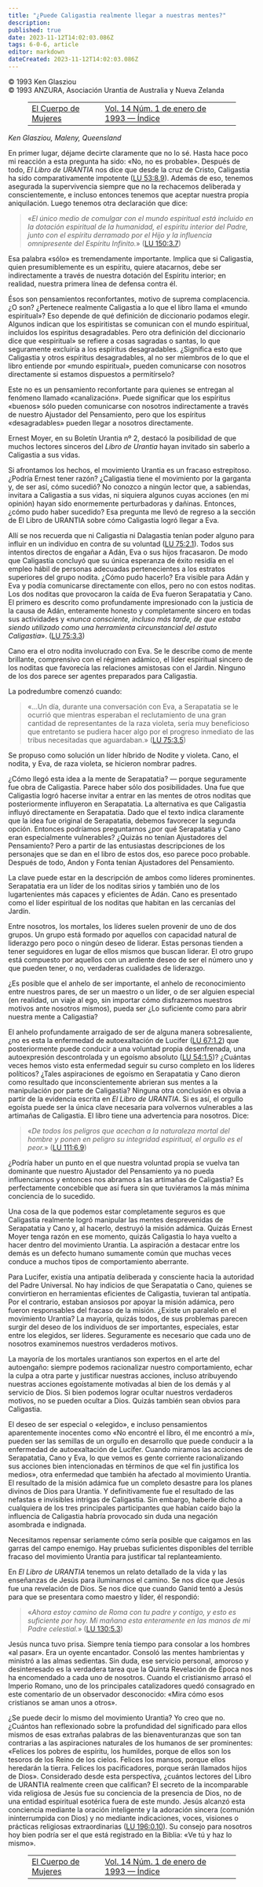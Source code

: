 ```yaml
---
title: "¿Puede Caligastia realmente llegar a nuestras mentes?"
description: 
published: true
date: 2023-11-12T14:02:03.086Z
tags: 6-0-6, article
editor: markdown
dateCreated: 2023-11-12T14:02:03.086Z
---
```


<p class="v-card v-sheet theme--light grey lighten-3 px-2 py-1">© 1993 Ken Glasziou<br>© 1993 ANZURA, Asociación Urantia de Australia y Nueva Zelanda</p>
<figure class="table chapter-navigator">
  <table>
    <tbody>
      <tr>
        <td>
        <a href="/es/article/Pam_and_David_Bradford/The_Womens_Corps">
          <span class="mdi mdi-arrow-left-drop-circle"></span><span class="pl-2">El Cuerpo de Mujeres</span>
        </a>
        </td>
        <td>
        <a href="/es/index/articles_606#vol-14-núm-1-de-enero-de-1993">
          <span class="mdi mdi-book-open-variant"></span><span class="pl-2">Vol. 14 Núm. 1 de enero de 1993 — Índice</span>
        </a>
        </td>
        <td>
        </td>
      </tr>
    </tbody>
  </table>
</figure>



_Ken Glasziou, Maleny, Queensland_

En primer lugar, déjame decirte claramente que no lo sé. Hasta hace poco mi reacción a esta pregunta ha sido: «No, no es probable». Después de todo, _El Libro de URANTIA_ nos dice que desde la cruz de Cristo, Caligastia ha sido comparativamente impotente (<a id="a36_256"></a>[LU 53:8.9](/es/The_Urantia_Book/53#p8_9)). Además de eso, tenemos asegurada la supervivencia siempre que no la rechacemos deliberada y conscientemente, e incluso entonces tenemos que aceptar nuestra propia aniquilación. Luego tenemos otra declaración que dice:

> «_El único medio de comulgar con el mundo espiritual está incluido en la dotación espiritual de la humanidad, el espíritu interior del Padre, junto con el espíritu derramado por el Hijo y la influencia omnipresente del Espíritu Infinito._» (<a id="a38_243"></a>[LU 150:3.7](/es/The_Urantia_Book/150#p3_7))

Esa palabra «sólo» es tremendamente importante. Implica que si Caligastia, quien presumiblemente es un espíritu, quiere atacarnos, debe ser indirectamente a través de nuestra dotación del Espíritu interior; en realidad, nuestra primera línea de defensa contra él.

Ésos son pensamientos reconfortantes, motivo de suprema complacencia. ¿O son? ¿Pertenece realmente Caligastia a lo que el libro llama el «mundo espiritual»? Eso depende de qué definición de diccionario podamos elegir. Algunos indican que los espiritistas se comunican con el mundo espiritual, incluidos los espíritus desagradables. Pero otra definición del diccionario dice que «espiritual» se refiere a cosas sagradas o santas, lo que seguramente excluiría a los espíritus desagradables. ¿Significa esto que Caligastia y otros espíritus desagradables, al no ser miembros de lo que el libro entiende por «mundo espiritual», pueden comunicarse con nosotros directamente si estamos dispuestos a permitírselo?

Este no es un pensamiento reconfortante para quienes se entregan al fenómeno llamado «canalización». Puede significar que los espíritus «buenos» sólo pueden comunicarse con nosotros indirectamente a través de nuestro Ajustador del Pensamiento, pero que los espíritus «desagradables» pueden llegar a nosotros directamente.

Ernest Moyer, en su Boletín Urantia nº 2, destacó la posibilidad de que muchos lectores sinceros del _Libro de Urantia_ hayan invitado sin saberlo a Caligastia a sus vidas.

Si afrontamos los hechos, el movimiento Urantia es un fracaso estrepitoso. ¿Podría Ernest tener razón? ¿Caligastia tiene el movimiento por la garganta y, de ser así, cómo sucedió? No conozco a ningún lector que, a sabiendas, invitara a Caligastia a sus vidas, ni siquiera algunos cuyas acciones (en mi opinión) hayan sido enormemente perturbadoras y dañinas. Entonces, ¿cómo pudo haber sucedido? Esa pregunta me llevó de regreso a la sección de El Libro de URANTIA sobre cómo Caligastia logró llegar a Eva.

Allí se nos recuerda que ni Caligastia ni Dalagastia tenían poder alguno para influir en un individuo en contra de su voluntad (<a id="a50_128"></a>[LU 75:2.1](/es/The_Urantia_Book/75#p2_1)). Todos sus intentos directos de engañar a Adán, Eva o sus hijos fracasaron. De modo que Caligastia concluyó que su única esperanza de éxito residía en el empleo hábil de personas adecuadas pertenecientes a los estratos superiores del grupo nodita. ¿Cómo pudo hacerlo? Era visible para Adán y Eva y podía comunicarse directamente con ellos, pero no con estos noditas. Los dos noditas que provocaron la caída de Eva fueron Serapatatia y Cano. El primero es descrito como profundamente impresionado con la justicia de la causa de Adán, enteramente honesto y completamente sincero en todas sus actividades y «_nunca consciente, incluso más tarde, de que estaba siendo utilizado como una herramienta circunstancial del astuto Caligastia_». (<a id="a50_907"></a>[LU 75:3.3](/es/The_Urantia_Book/75#p3_3))

Cano era el otro nodita involucrado con Eva. Se le describe como de mente brillante, comprensivo con el régimen adámico, el líder espiritual sincero de los noditas que favorecía las relaciones amistosas con el Jardín. Ninguno de los dos parece ser agentes preparados para Caligastia.

La podredumbre comenzó cuando:

> «...Un día, durante una conversación con Eva, a Serapatatia se le ocurrió que mientras esperaban el reclutamiento de una gran cantidad de representantes de la raza violeta, sería muy beneficioso que entretanto se pudiera hacer algo por el progreso inmediato de las tribus necesitadas que aguardaban.» (<a id="a56_304"></a>[LU 75:3.5](/es/The_Urantia_Book/75#p3_5))

Se propuso como solución un líder híbrido de Nodite y violeta. Cano, el nodita, y Eva, de raza violeta, se hicieron nombrar padres.

¿Cómo llegó esta idea a la mente de Serapatatia? — porque seguramente fue obra de Caligastia. Parece haber sólo dos posibilidades. Una fue que Caligastia logró hacerse invitar a entrar en las mentes de otros noditas que posteriormente influyeron en Serapatatia. La alternativa es que Caligastia influyó directamente en Serapatatia. Dado que el texto indica claramente que la idea fue original de Serapatatia, debemos favorecer la segunda opción. Entonces podríamos preguntarnos ¿por qué Serapatatia y Cano eran especialmente vulnerables? ¿Quizás no tenían Ajustadores del Pensamiento? Pero a partir de las entusiastas descripciones de los personajes que se dan en el libro de estos dos, eso parece poco probable. Después de todo, Andon y Fonta tenían Ajustadores del Pensamiento.

La clave puede estar en la descripción de ambos como líderes prominentes. Serapatatia era un líder de los noditas sirios y también uno de los lugartenientes más capaces y eficientes de Adán. Cano es presentado como el líder espiritual de los noditas que habitan en las cercanías del Jardín.

Entre nosotros, los mortales, los líderes suelen provenir de uno de dos grupos. Un grupo está formado por aquellos con capacidad natural de liderazgo pero poco o ningún deseo de liderar. Estas personas tienden a tener seguidores en lugar de ellos mismos que buscan liderar. El otro grupo está compuesto por aquellos con un ardiente deseo de ser el número uno y que pueden tener, o no, verdaderas cualidades de liderazgo.

¿Es posible que el anhelo de ser importante, el anhelo de reconocimiento entre nuestros pares, de ser un maestro o un líder, o de ser alguien especial (en realidad, un viaje al ego, sin importar cómo disfrazemos nuestros motivos ante nosotros mismos), pueda ser ¿Lo suficiente como para abrir nuestra mente a Caligastia?

El anhelo profundamente arraigado de ser de alguna manera sobresaliente, ¿no es esta la enfermedad de autoexaltación de Lucifer (<a id="a68_129"></a>[LU 67:1.2](/es/The_Urantia_Book/67#p1_2)) que posteriormente puede conducir a una voluntad propia desenfrenada, una autoexpresión descontrolada y un egoísmo absoluto (<a id="a68_297"></a>[LU 54:1.5](/es/The_Urantia_Book/54#p1_5))? ¿Cuántas veces hemos visto esta enfermedad seguir su curso completo en los líderes políticos? ¿Tales aspiraciones de egoísmo en Serapatatia y Cano dieron como resultado que inconscientemente abrieran sus mentes a la manipulación por parte de Caligastia? Ninguna otra conclusión es obvia a partir de la evidencia escrita en _El Libro de URANTIA_. Si es así, el orgullo egoísta puede ser la única clave necesaria para volvernos vulnerables a las artimañas de Caligastia. El libro tiene una advertencia para nosotros. Dice:

> «_De todos los peligros que acechan a la naturaleza mortal del hombre y ponen en peligro su integridad espiritual, el orgullo es el peor._» (<a id="a70_143"></a>[LU 111:6.9](/es/The_Urantia_Book/111#p6_9))

¿Podría haber un punto en el que nuestra voluntad propia se vuelva tan dominante que nuestro Ajustador del Pensamiento ya no pueda influenciarnos y entonces nos abramos a las artimañas de Caligastia? Es perfectamente concebible que así fuera sin que tuviéramos la más mínima conciencia de lo sucedido.

Una cosa de la que podemos estar completamente seguros es que Caligastia realmente logró manipular las mentes desprevenidas de Serapatatia y Cano y, al hacerlo, destruyó la misión adámica. Quizás Ernest Moyer tenga razón en ese momento, quizás Caligastia lo haya vuelto a hacer dentro del movimiento Urantia. La aspiración a destacar entre los demás es un defecto humano sumamente común que muchas veces conduce a muchos tipos de comportamiento aberrante.

Para Lucifer, existía una antipatía deliberada y consciente hacia la autoridad del Padre Universal. No hay indicios de que Serapatatia o Cano, quienes se convirtieron en herramientas eficientes de Caligastia, tuvieran tal antipatía. Por el contrario, estaban ansiosos por apoyar la misión adámica, pero fueron responsables del fracaso de la misión. ¿Existe un paralelo en el movimiento Urantia? La mayoría, quizás todos, de sus problemas parecen surgir del deseo de los individuos de ser importantes, especiales, estar entre los elegidos, ser líderes. Seguramente es necesario que cada uno de nosotros examinemos nuestros verdaderos motivos.

La mayoría de los mortales urantianos son expertos en el arte del autoengaño: siempre podemos racionalizar nuestro comportamiento, echar la culpa a otra parte y justificar nuestras acciones, incluso atribuyendo nuestras acciones egoístamente motivadas al bien de los demás y al servicio de Dios. Si bien podemos lograr ocultar nuestros verdaderos motivos, no se pueden ocultar a Dios. Quizás también sean obvios para Caligastia.

El deseo de ser especial o «elegido», e incluso pensamientos aparentemente inocentes como «No encontré el libro, él me encontró a mí», pueden ser las semillas de un orgullo en desarrollo que puede conducir a la enfermedad de autoexaltación de Lucifer. Cuando miramos las acciones de Serapatatia, Cano y Eva, lo que vemos es gente corriente racionalizando sus acciones bien intencionadas en términos de que «el fin justifica los medios», otra enfermedad que también ha afectado al movimiento Urantia. El resultado de la misión adámica fue un completo desastre para los planes divinos de Dios para Urantia. Y definitivamente fue el resultado de las nefastas e invisibles intrigas de Caligastia. Sin embargo, haberle dicho a cualquiera de los tres principales participantes que habían caído bajo la influencia de Caligastia habría provocado sin duda una negación asombrada e indignada.

Necesitamos repensar seriamente cómo sería posible que caigamos en las garras del campo enemigo. Hay pruebas suficientes disponibles del terrible fracaso del movimiento Urantia para justificar tal replanteamiento.

En _El Libro de URANTIA_ tenemos un relato detallado de la vida y las enseñanzas de Jesús para iluminarnos el camino. Se nos dice que Jesús fue una revelación de Dios. Se nos dice que cuando Ganid tentó a Jesús para que se presentara como maestro y líder, él respondió:

> «_Ahora estoy camino de Roma con tu padre y contigo, y esto es suficiente por hoy. Mi mañana esta enteramente en las manos de mi Padre celestial._» (<a id="a86_151"></a>[LU 130:5.3](/es/The_Urantia_Book/130#p5_3))

Jesús nunca tuvo prisa. Siempre tenía tiempo para consolar a los hombres «al pasar». Era un oyente encantador. Consoló las mentes hambrientas y ministró a las almas sedientas. Sin duda, ese servicio personal, amoroso y desinteresado es la verdadera tarea que la Quinta Revelación de Época nos ha encomendado a cada uno de nosotros. Cuando el cristianismo arrasó el Imperio Romano, uno de los principales catalizadores quedó consagrado en este comentario de un observador desconocido: «Mira cómo esos cristianos se aman unos a otros».

¿Se puede decir lo mismo del movimiento Urantia? Yo creo que no. ¿Cuántos han reflexionado sobre la profundidad del significado para ellos mismos de esas extrañas palabras de las bienaventuranzas que son tan contrarias a las aspiraciones naturales de los humanos de ser prominentes: «Felices los pobres de espíritu, los humildes, porque de ellos son los tesoros de los Reino de los cielos. Felices los mansos, porque ellos heredarán la tierra. Felices los pacificadores, porque serán llamados hijos de Dios». Considerado desde esta perspectiva, ¿cuántos lectores del Libro de URANTIA realmente creen que califican? El secreto de la incomparable vida religiosa de Jesús fue su conciencia de la presencia de Dios, no de una entidad espiritual esotérica fuera de este mundo. Jesús alcanzó esta conciencia mediante la oración inteligente y la adoración sincera (comunión ininterrumpida con Dios) y no mediante indicaciones, voces, visiones o prácticas religiosas extraordinarias (<a id="a90_976"></a>[LU 196:0.10](/es/The_Urantia_Book/196#p0_10)). Su consejo para nosotros hoy bien podría ser el que está registrado en la Biblia: «Ve tú y haz lo mismo».



<figure class="table chapter-navigator">
  <table>
    <tbody>
      <tr>
        <td>
        <a href="/es/article/Pam_and_David_Bradford/The_Womens_Corps">
          <span class="mdi mdi-arrow-left-drop-circle"></span><span class="pl-2">El Cuerpo de Mujeres</span>
        </a>
        </td>
        <td>
        <a href="/es/index/articles_606#vol-14-núm-1-de-enero-de-1993">
          <span class="mdi mdi-book-open-variant"></span><span class="pl-2">Vol. 14 Núm. 1 de enero de 1993 — Índice</span>
        </a>
        </td>
        <td>
        </td>
      </tr>
    </tbody>
  </table>
</figure>
